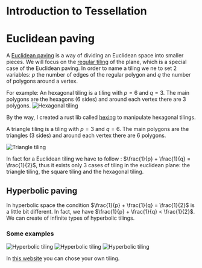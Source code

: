 # Introduction to Tessellation

# Euclidean paving

A [Euclidean paving](https://en.wikipedia.org/wiki/Tessellation) is a way of dividing an Euclidean space into smaller pieces. We will focus on the [regular tiling](https://www.mathsisfun.com/geometry/tessellation.html) of the plane, which is a special case of the Euclidean paving.
In order to name a tiling we ne to set 2 variables: $p$ the number of edges of the regular polygon and $q$ the number of polygons around a vertex. 

For example: An hexagonal tiling is a tiling with $p=6$ and $q=3$. The main polygons are the hexagons (6 sides) and around each vertex there are 3 polygons.
![Hexagonal tiling](https://upload.wikimedia.org/wikipedia/commons/7/72/Hexagon_Tiling.svg)

By the way, I created a rust lib called [hexing](https://github.com/cocosol007/hexing) to manipulate hexagonal tilings. 

A triangle tiling is a tiling with $p=3$ and $q=6$. The main polygons are the triangles (3 sides) and around each vertex there are 6 polygons.

![Triangle tiling](https://upload.wikimedia.org/wikipedia/commons/2/23/Triangle_Tiling.svg)

In fact for a Euclidean tiling we have to follow :
$\frac{1}{p} + \frac{1}{q} = \frac{1}{2}$, thus it exists only 3 cases of tiling in the euclidean plane: the triangle tiling, the square tiling and the hexagonal tiling.

## Hyperbolic paving

In hyperbolic space the condition $\frac{1}{p} + \frac{1}{q} = \frac{1}{2}$ is a little bit different. In fact, we have $\frac{1}{p} + \frac{1}{q} < \frac{1}{2}$. We can create of infinite types of hyperbolic tilings. 

### Some examples

![Hyperbolic tiling](/II/37.jpg)
![Hyperbolic tiling](/II/45.jpg)
![Hyperbolic tiling](/II/73.jpg)

In [this website](https://www.malinc.se/noneuclidean/en/poincaretiling.php) you can chose your own tiling.